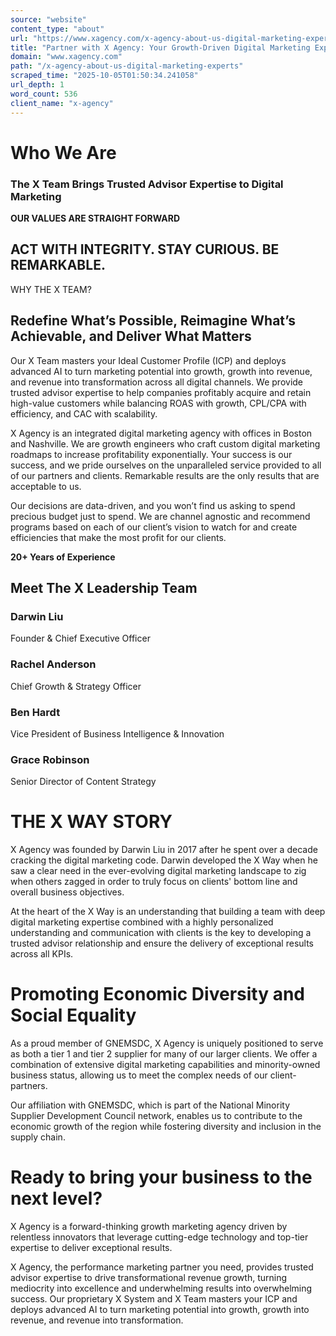```yaml
---
source: "website"
content_type: "about"
url: "https://www.xagency.com/x-agency-about-us-digital-marketing-experts"
title: "Partner with X Agency: Your Growth-Driven Digital Marketing Experts"
domain: "www.xagency.com"
path: "/x-agency-about-us-digital-marketing-experts"
scraped_time: "2025-10-05T01:50:34.241058"
url_depth: 1
word_count: 536
client_name: "x-agency"
---
```


# Who We Are

### The X Team Brings Trusted Advisor Expertise to Digital Marketing

**OUR VALUES ARE STRAIGHT FORWARD**  

## ACT WITH INTEGRITY. STAY CURIOUS. BE REMARKABLE.

WHY THE X TEAM?

## Redefine What’s Possible, Reimagine What’s Achievable, and Deliver What Matters

Our X Team masters your Ideal Customer Profile (ICP) and deploys advanced AI to turn marketing potential into growth, growth into revenue, and revenue into transformation across all digital channels. We provide trusted advisor expertise to help companies profitably acquire and retain high-value customers while balancing ROAS with growth, CPL/CPA with efficiency, and CAC with scalability.

X Agency is an integrated digital marketing agency with offices in Boston and Nashville. We are growth engineers who craft custom digital marketing roadmaps to increase profitability exponentially. Your success is our success, and we pride ourselves on the unparalleled service provided to all of our partners and clients.  Remarkable results are the only results that are acceptable to us.

Our decisions are data-driven, and you won’t find us asking to spend precious budget just to spend. We are channel agnostic and recommend programs based on each of our client’s vision to watch for and create efficiencies that make the most profit for our clients.

**20+ Years of Experience**

## Meet The X Leadership Team

### Darwin Liu

Founder & Chief Executive Officer

### Rachel Anderson

Chief Growth & Strategy Officer

### Ben Hardt

Vice President of Business Intelligence & Innovation

### Grace Robinson

Senior Director of Content Strategy

# THE X WAY STORY

X Agency was founded by Darwin Liu in 2017 after he spent over a decade cracking the digital marketing code. Darwin developed the X Way when he saw a clear need in the ever-evolving digital marketing landscape to zig when others zagged in order to truly focus on clients' bottom line and overall business objectives.  

At the heart of the X Way is an understanding that building a team with deep digital marketing expertise combined with a highly personalized understanding and communication with clients is the key to developing a trusted advisor relationship and ensure the delivery of exceptional results across all KPIs.

# Promoting Economic Diversity and Social Equality

As a proud member of GNEMSDC, X Agency is uniquely positioned to serve as both a tier 1 and tier 2 supplier for many of our larger clients. We offer a combination of extensive digital marketing capabilities and minority-owned business status, allowing us to meet the complex needs of our client-partners.

Our affiliation with GNEMSDC, which is part of the National Minority Supplier Development Council network, enables us to contribute to the economic growth of the region while fostering diversity and inclusion in the supply chain.

# Ready to bring your business to the next level?

X Agency is a forward-thinking growth marketing agency driven by relentless innovators that leverage cutting-edge technology and top-tier expertise to deliver exceptional results.

X Agency, the performance marketing partner you need, provides trusted advisor expertise to drive transformational revenue growth, turning mediocrity into excellence and underwhelming results into overwhelming success. Our proprietary X System and X Team masters your ICP and deploys advanced AI to turn marketing potential into growth, growth into revenue, and revenue into transformation.